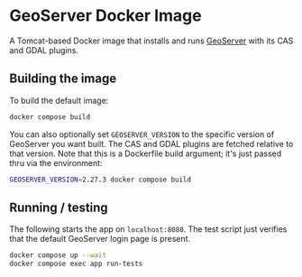 # GeoServer Docker Image

A Tomcat-based Docker image that installs and runs [GeoServer](https://geoserver.org/) with its CAS and GDAL plugins.

## Building the image

To build the default image:

```sh
docker compose build
```

You can also optionally set `GEOSERVER_VERSION` to the specific version of GeoServer you want built. The CAS and GDAL plugins are fetched relative to that version. Note that this is a Dockerfile build argument; it's just passed thru via the environment:

```sh
GEOSERVER_VERSION=2.27.3 docker compose build
```

## Running / testing

The following starts the app on `localhost:8080`. The test script just verifies that the default GeoServer login page is present.

```sh
docker compose up --wait
docker compose exec app run-tests
```
